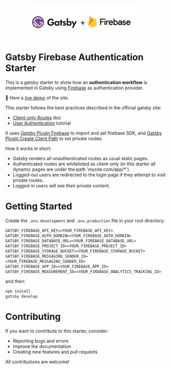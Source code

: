 <div align="center">
    <img src="static/gatsby-firebase-logo.png" alt="Logo" width='70%' height='auto'/>
</div>

# Gatsby Firebase Authentication Starter

This is a gatsby starter to show how an **authentication workflow** is implemented in Gatsby using [Firebase](https://firebase.google.com/) as authentication provider.

🚀 Here a [live demo](https://gatsby-firebase-simple-auth.netlify.com/) of the site.

This starter follows the best practices described in the official gatsby site: 
* [Client-only Routes](https://www.gatsbyjs.org/docs/client-only-routes-and-user-authentication/) doc
* [User Authentication](https://www.gatsbyjs.org/tutorial/authentication-tutorial/) tutorial

It uses [Gatsby Plugin Firebase](https://www.gatsbyjs.org/packages/gatsby-plugin-firebase/) to import and set firebase SDK, and [Gatsby Plugin Create Client Path](https://www.gatsbyjs.org/packages/gatsby-plugin-create-client-paths) to set private routes.

How it works in short:
- Gatsby renders all unauthenticated routes as usual static pages.
- Authenticated routes are whitelisted as client-only (in this starter all dynamic pages are under the path 'mysite.com/app/*').
- Logged-out users are redirected to the login page if they attempt to visit private routes.
- Logged-in users will see their private content.

# Getting Started

Create the `.env.development` and `.env.production` file in your root directory:

```
GATSBY_FIREBASE_API_KEY=<YOUR_FIREBASE_API_KEY>
GATSBY_FIREBASE_AUTH_DOMAIN=<YOUR_FIREBASE_AUTH_DOMAIN>
GATSBY_FIREBASE_DATABASE_URL=<YOUR_FIREBASE_DATABASE_URL>
GATSBY_FIREBASE_PROJECT_ID=<YOUR_FIREBASE_PROJECT_ID>
GATSBY_FIREBASE_STORAGE_BUCKET=<YOUR_FIREBASE_STORAGE_BUCKET>
GATSBY_FIREBASE_MESSAGING_SENDER_ID=<YOUR_FIREBASE_MESSAGING_SENDER_ID>
GATSBY_FIREBASE_APP_ID=<YOUR_FIREBASE_APP_ID>
GATSBY_FIREBASE_MEASUREMENT_ID=<YOUR_FIREBASE_ANALYTICS_TRACKING_ID>
```

and then:

```
npm install
gatsby develop 
```

# Contributing
If you want to contribute to this starter, consider:

- Reporting bugs and errors
- Improve the documentation
- Creating new features and pull requests

All contributions are welcome!
